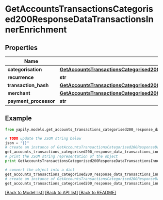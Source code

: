 # GetAccountsTransactionsCategorised200ResponseDataTransactionsInnerEnrichment


## Properties
Name | Type | Description | Notes
------------ | ------------- | ------------- | -------------
**categorisation** | [**GetAccountsTransactionsCategorised200ResponseDataTransactionsInnerEnrichmentCategorisation**](GetAccountsTransactionsCategorised200ResponseDataTransactionsInnerEnrichmentCategorisation.md) |  | [optional] 
**recurrence** | **str** |  | [optional] 
**transaction_hash** | [**GetAccountsTransactionsCategorised200ResponseDataTransactionsInnerEnrichmentTransactionHash**](GetAccountsTransactionsCategorised200ResponseDataTransactionsInnerEnrichmentTransactionHash.md) |  | [optional] 
**merchant** | [**GetAccountsTransactionsCategorised200ResponseDataTransactionsInnerEnrichmentMerchant**](GetAccountsTransactionsCategorised200ResponseDataTransactionsInnerEnrichmentMerchant.md) |  | [optional] 
**payment_processor** | **str** |  | [optional] 

## Example

```python
from yapily.models.get_accounts_transactions_categorised200_response_data_transactions_inner_enrichment import GetAccountsTransactionsCategorised200ResponseDataTransactionsInnerEnrichment

# TODO update the JSON string below
json = "{}"
# create an instance of GetAccountsTransactionsCategorised200ResponseDataTransactionsInnerEnrichment from a JSON string
get_accounts_transactions_categorised200_response_data_transactions_inner_enrichment_instance = GetAccountsTransactionsCategorised200ResponseDataTransactionsInnerEnrichment.from_json(json)
# print the JSON string representation of the object
print GetAccountsTransactionsCategorised200ResponseDataTransactionsInnerEnrichment.to_json()

# convert the object into a dict
get_accounts_transactions_categorised200_response_data_transactions_inner_enrichment_dict = get_accounts_transactions_categorised200_response_data_transactions_inner_enrichment_instance.to_dict()
# create an instance of GetAccountsTransactionsCategorised200ResponseDataTransactionsInnerEnrichment from a dict
get_accounts_transactions_categorised200_response_data_transactions_inner_enrichment_form_dict = get_accounts_transactions_categorised200_response_data_transactions_inner_enrichment.from_dict(get_accounts_transactions_categorised200_response_data_transactions_inner_enrichment_dict)
```
[[Back to Model list]](../README.md#documentation-for-models) [[Back to API list]](../README.md#documentation-for-api-endpoints) [[Back to README]](../README.md)



